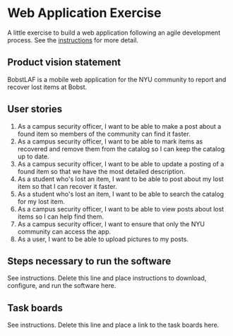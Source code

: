 # Web Application Exercise

A little exercise to build a web application following an agile development process. See the [instructions](instructions.md) for more detail.

## Product vision statement

BobstLAF is a mobile web application for the NYU community to report and recover lost items at Bobst.

## User stories

1. As a campus security officer, I want to be able to make a post about a found item so members of the community can find it faster.
2. As a campus security officer, I want to be able to mark items as recovered and remove them from the catalog so I can keep the catalog up to date.
3. As a campus security officer, I want to be able to update a posting of a found item so that we have the most detailed description.
4. As a student who's lost an item, I want to be able to post about my lost item so that I can recover it faster.
5. As a student who's lost an item, I want to be able to search the catalog for my lost item.
6. As a campus security officer, I want to be able to view posts about lost items so I can help find them.
7. As a campus security officer, I want to ensure that only the NYU community can access the app.
8. As a user, I want to be able to upload pictures to my posts.

## Steps necessary to run the software

See instructions. Delete this line and place instructions to download, configure, and run the software here.

## Task boards

See instructions. Delete this line and place a link to the task boards here.

